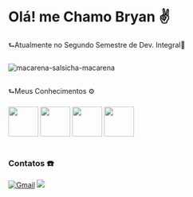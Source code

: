 # Olá! me Chamo Bryan ✌️

⮑Atualmente no Segundo Semestre de Dev. Integral🫠

###

![macarena-salsicha-macarena](https://github.com/user-attachments/assets/cfef2e7c-4ae9-49d8-b8cd-c1401eeacdca)

##
 ⮑Meus Conhecimentos ⚙️
<br> <br>
  <img  height="60" windth="60" src="https://cdn.jsdelivr.net/gh/devicons/devicon/icons/html5/html5-original.svg" />
   <img height="60" windth="60" src="https://cdn.jsdelivr.net/gh/devicons/devicon@latest/icons/css3/css3-original.svg" />
  <img  height="60" windth="60" src="https://cdn3d.iconscout.com/3d/free/thumb/free-c-language-3d-icon-download-in-png-blend-fbx-gltf-file-formats--logo-mobile-developer-programming-pack-logos-icons-5453029.png?f=webp" /> 
  <img height= "60" windth="60" src="https://cdn.jsdelivr.net/gh/devicons/devicon@latest/icons/csharp/csharp-original.svg" />
  <br> <br> 

### Contatos ☎️
[![Gmail](https://img.shields.io/badge/Gmail-D14836?style=for-the-badge&logo=gmail&logoColor=white)](mailto:goncalvesbryan424@gmail.com)
<a href= www.linkedin.com/in/bryan-gonçalves-5833bb335 target="_blank"><img loading="lazy" src="https://img.shields.io/badge/-LinkedIn-%230077B5?style=for-the-badge&logo=linkedin&logoColor=white" target="_blank"></a> <br> <br>


